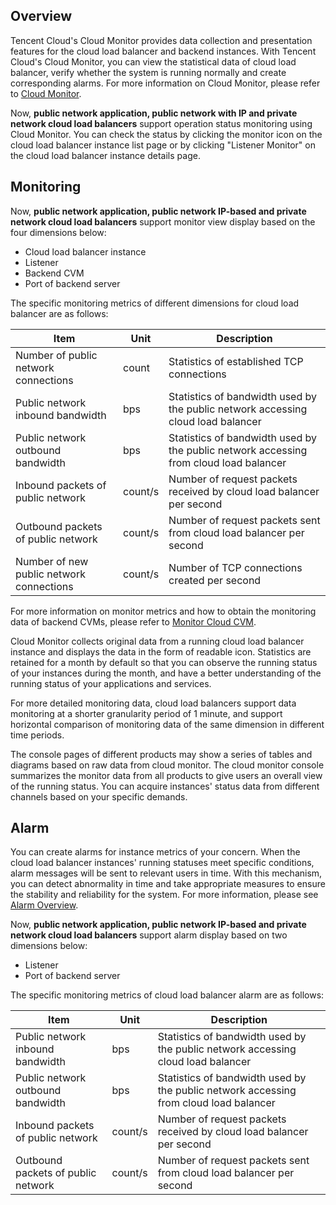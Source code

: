 ## Overview

Tencent Cloud's Cloud Monitor provides data collection and presentation features for the cloud load balancer and backend instances. With Tencent Cloud's Cloud Monitor, you can view the statistical data of cloud load balancer, verify whether the system is running normally and create corresponding alarms. For more information on Cloud Monitor, please refer to [Cloud Monitor](http://tcecqpoc.fsphere.cn/doc/product/248).

Now, **public network application, public network with IP and private network cloud load balancers** support operation status monitoring using Cloud Monitor. You can check the status by clicking the monitor icon on the cloud load balancer instance list page or by clicking "Listener Monitor" on the cloud load balancer instance details page.

## Monitoring

Now, **public network application, public network IP-based and private network cloud load balancers** support monitor view display based on the four dimensions below:
- Cloud load balancer instance
- Listener
- Backend CVM
- Port of backend server

The specific monitoring metrics of different dimensions for cloud load balancer are as follows:

Item | Unit | Description
----|------|----
Number of public network connections | count  | Statistics of established TCP connections 
Public network inbound bandwidth | bps  | Statistics of bandwidth used by the public network accessing cloud load balancer
Public network outbound bandwidth | bps  | Statistics of bandwidth used by the public network accessing from cloud load balancer
Inbound packets of public network | count/s  | Number of request packets received by cloud load balancer per second
Outbound packets of public network | count/s  | Number of request packets sent from cloud load balancer per second
Number of new public network connections | count/s  | Number of TCP connections created per second

For more information on monitor metrics and how to obtain the monitoring data of backend CVMs, please refer to [Monitor Cloud CVM](/doc/product/213/5178).

Cloud Monitor collects original data from a running cloud load balancer instance and displays the data in the form of readable icon. Statistics are retained for a month by default so that you can observe the running status of your instances during the month, and have a better understanding of the running status of your applications and services.

For more detailed monitoring data, cloud load balancers support data monitoring at a shorter granularity period of 1 minute, and support horizontal comparison of monitoring data of the same dimension in different time periods.

The console pages of different products may show a series of tables and diagrams based on raw data from cloud monitor. The cloud monitor console summarizes the monitor data from all products to give users an overall view of the running status. You can acquire instances' status data from different channels based on your specific demands.


## Alarm

You can create alarms for instance metrics of your concern. When the cloud load balancer instances' running statuses meet specific conditions, alarm messages will be sent to relevant users in time. With this mechanism, you can detect abnormality in time and take appropriate measures to ensure the stability and reliability for the system. For more information, please see [Alarm Overview](/doc/product/248/6126).

Now, **public network application, public network IP-based and private network cloud load balancers** support alarm display based on two dimensions below:
- Listener
- Port of backend server

The specific monitoring metrics of cloud load balancer alarm are as follows:

Item | Unit | Description
----|------|----
Public network inbound bandwidth | bps  | Statistics of bandwidth used by the public network accessing cloud load balancer
Public network outbound bandwidth | bps  | Statistics of bandwidth used by the public network accessing from cloud load balancer
Inbound packets of public network | count/s  | Number of request packets received by cloud load balancer per second
Outbound packets of public network | count/s  | Number of request packets sent from cloud load balancer per second

